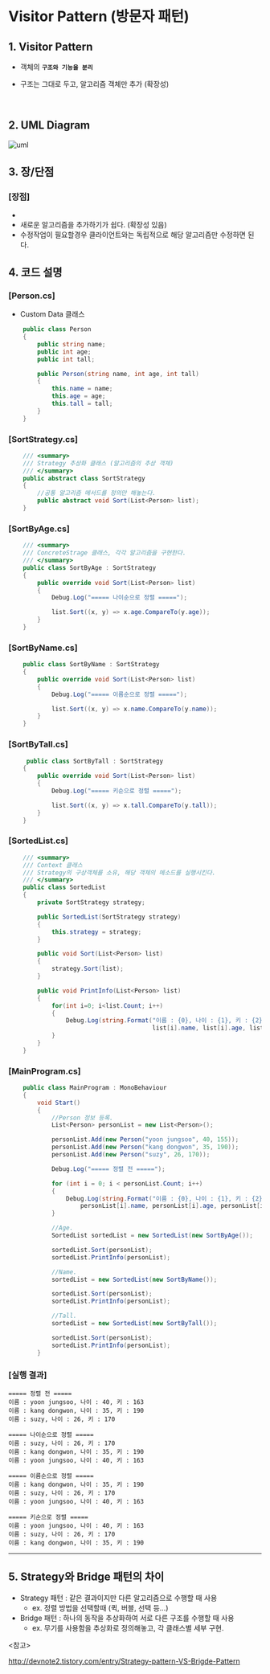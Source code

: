 # Visitor Pattern (방문자 패턴) 



## 1. Visitor Pattern 
- 객체의 **`구조와 기능을 분리`**
- ​구조는 그대로 두고, 알고리즘 객체만 추가 (확장성)

  ​



## 2. UML Diagram
![uml](http://www.oop-trainer.de/Themen/Grafiken/visitor.png)



## 3. 장/단점

### [장점]


- ​
- 새로운 알고리즘을 추가하기가 쉽다. (확장성 있음)
- 수정작업이 필요할경우 클라이언트와는 독립적으로 해당 알고리즘만 수정하면 된다.




## 4. 코드 설명

### [Person.cs]

- Custom Data 클래스

~~~~c#
    public class Person
    {
        public string name;
        public int age;
        public int tall;

        public Person(string name, int age, int tall)
        {
            this.name = name;
            this.age = age;
            this.tall = tall;
        }
    }
~~~~


### [SortStrategy.cs]

~~~~c#
    /// <summary>
    /// Strategy 추상화 클래스 (알고리즘의 추상 객체)
    /// </summary>
    public abstract class SortStrategy
    {
        //공통 알고리즘 메서드를 정의만 해놓는다.
        public abstract void Sort(List<Person> list);
    }
~~~~


### [SortByAge.cs]

~~~~c#
    /// <summary>
    /// ConcreteStrage 클래스, 각각 알고리즘을 구현한다.
    /// </summary>
    public class SortByAge : SortStrategy
    {
        public override void Sort(List<Person> list)
        {
            Debug.Log("===== 나이순으로 정렬 =====");

            list.Sort((x, y) => x.age.CompareTo(y.age));
        }
    }
~~~~


### [SortByName.cs]

```c#
    public class SortByName : SortStrategy
    {
        public override void Sort(List<Person> list)
        {
            Debug.Log("===== 이름순으로 정렬 =====");

            list.Sort((x, y) => x.name.CompareTo(y.name));
        }
    }
```



### [SortByTall.cs]

```c#
     public class SortByTall : SortStrategy
    {
        public override void Sort(List<Person> list)
        {
            Debug.Log("===== 키순으로 정렬 =====");

            list.Sort((x, y) => x.tall.CompareTo(y.tall));
        }
    }
```



### [SortedList.cs]

```c#
    /// <summary>
    /// Context 클래스
    /// Strategy의 구상객체를 소유, 해당 객체의 메소드를 실행시킨다.
    /// </summary>
    public class SortedList
    {
        private SortStrategy strategy;

        public SortedList(SortStrategy strategy)
        {
            this.strategy = strategy;
        }

        public void Sort(List<Person> list)
        {
            strategy.Sort(list); 
        }

        public void PrintInfo(List<Person> list)
        {
            for(int i=0; i<list.Count; i++)
            {
                Debug.Log(string.Format("이름 : {0}, 나이 : {1}, 키 : {2}", 
                                        list[i].name, list[i].age, list[i].tall));
            }
        }
    }
```



### [MainProgram.cs]

~~~~c#
    public class MainProgram : MonoBehaviour
    {
        void Start()
        {
            //Person 정보 등록.
            List<Person> personList = new List<Person>();

            personList.Add(new Person("yoon jungsoo", 40, 155));
            personList.Add(new Person("kang dongwon", 35, 190));
            personList.Add(new Person("suzy", 26, 170));

            Debug.Log("===== 정렬 전 =====");

            for (int i = 0; i < personList.Count; i++)
            {
                Debug.Log(string.Format("이름 : {0}, 나이 : {1}, 키 : {2}", 
                    personList[i].name, personList[i].age, personList[i].tall));
            }

            //Age.
            SortedList sortedList = new SortedList(new SortByAge());

            sortedList.Sort(personList);
            sortedList.PrintInfo(personList);

            //Name.
            sortedList = new SortedList(new SortByName());

            sortedList.Sort(personList);
            sortedList.PrintInfo(personList);

            //Tall.
            sortedList = new SortedList(new SortByTall());

            sortedList.Sort(personList);
            sortedList.PrintInfo(personList);
        }
~~~~




### [실행 결과]

	===== 정렬 전 =====
	이름 : yoon jungsoo, 나이 : 40, 키 : 163
	이름 : kang dongwon, 나이 : 35, 키 : 190
	이름 : suzy, 나이 : 26, 키 : 170
	
	===== 나이순으로 정렬 =====
	이름 : suzy, 나이 : 26, 키 : 170
	이름 : kang dongwon, 나이 : 35, 키 : 190
	이름 : yoon jungsoo, 나이 : 40, 키 : 163
	
	===== 이름순으로 정렬 =====
	이름 : kang dongwon, 나이 : 35, 키 : 190
	이름 : suzy, 나이 : 26, 키 : 170
	이름 : yoon jungsoo, 나이 : 40, 키 : 163
	
	===== 키순으로 정렬 =====
	이름 : yoon jungsoo, 나이 : 40, 키 : 163
	이름 : suzy, 나이 : 26, 키 : 170
	이름 : kang dongwon, 나이 : 35, 키 : 190

---



## 5. Strategy와 Bridge 패턴의 차이

- Strategy 패턴 : 같은 결과이지만 다른 알고리즘으로 수행할 때 사용  
  - ex. 정렬 방법을 선택할때 (퀵, 버블, 선택 등...)
- Bridge 패턴 : 하나의 동작을 추상화하여 서로 다른 구조를 수행할 때 사용
  - ex. 무기를 사용함을 추상화로 정의해놓고, 각 클래스별 세부 구현.



<참고>

http://devnote2.tistory.com/entry/Strategy-pattern-VS-Brigde-Pattern